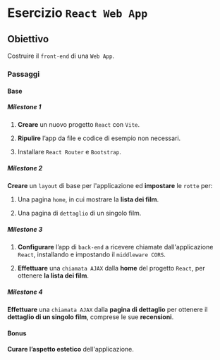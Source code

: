 # Esercizio `React Web App`

## Obiettivo

Costruire il `front-end` di una `Web App`.

### Passaggi

#### Base

##### Milestone 1

1. **Creare** un nuovo progetto `React` con `Vite`.

2. **Ripulire** l’app da file e codice di esempio non necessari.

3. Installare `React Router` e `Bootstrap`.

##### Milestone 2

**Creare** un `layout` di base per l'applicazione ed **impostare** le `rotte` per:

1. Una pagina `home`, in cui mostrare la **lista dei film**.

2. Una pagina di `dettaglio` di un singolo film.

##### Milestone 3

1. **Configurare** l’app di `back-end` a ricevere chiamate dall'applicazione `React`, installando e impostando il `middleware CORS`.

2. **Effettuare** una `chiamata AJAX` dalla **home** del progetto `React`, per ottenere **la lista dei film**.

##### Milestone 4

**Effettuare** una `chiamata AJAX` dalla **pagina di dettaglio** per ottenere il **dettaglio di un singolo film**, comprese le sue **recensioni**.

#### Bonus

**Curare l’aspetto estetico** dell'applicazione.